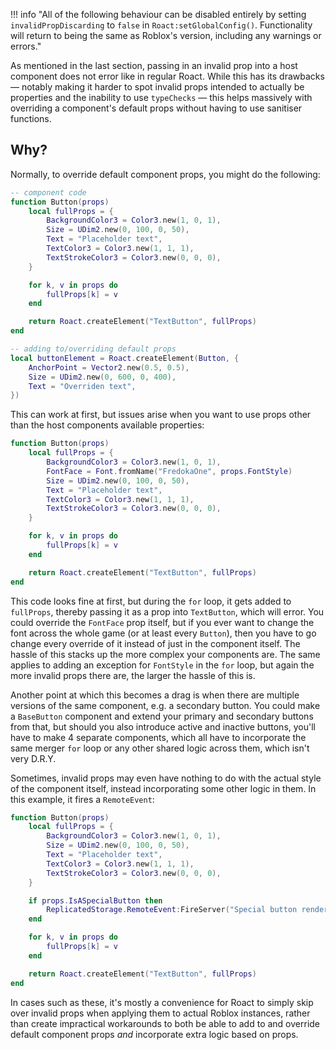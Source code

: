 !!! info "All of the following behaviour can be disabled entirely by setting `invalidPropDiscarding` to `false` in `Roact:setGlobalConfig()`. Functionality will return to being the same as Roblox's version, including any warnings or errors."

As mentioned in the last section, passing in an invalid prop into a host component does not error like in regular Roact. While this has its drawbacks — notably making it harder to spot invalid props intended to actually be properties and the inability to use `typeChecks` — this helps massively with overriding a component's default props without having to use sanitiser functions.

## Why?
Normally, to override default component props, you might do the following:

```lua
-- component code
function Button(props)
	local fullProps = {
		BackgroundColor3 = Color3.new(1, 0, 1),
		Size = UDim2.new(0, 100, 0, 50),
		Text = "Placeholder text",
		TextColor3 = Color3.new(1, 1, 1),
		TextStrokeColor3 = Color3.new(0, 0, 0),
	}

	for k, v in props do
		fullProps[k] = v
	end

	return Roact.createElement("TextButton", fullProps)
end
```

```lua
-- adding to/overriding default props
local buttonElement = Roact.createElement(Button, {
	AnchorPoint = Vector2.new(0.5, 0.5),
	Size = UDim2.new(0, 600, 0, 400),
	Text = "Overriden text",
})
```

This can work at first, but issues arise when you want to use props other than the host components available properties:

```lua hl_lines="5"
function Button(props)
	local fullProps = {
		BackgroundColor3 = Color3.new(1, 0, 1),
		FontFace = Font.fromName("FredokaOne", props.FontStyle)
		Size = UDim2.new(0, 100, 0, 50),
		Text = "Placeholder text",
		TextColor3 = Color3.new(1, 1, 1),
		TextStrokeColor3 = Color3.new(0, 0, 0),
	}

	for k, v in props do
		fullProps[k] = v
	end

	return Roact.createElement("TextButton", fullProps)
end
```

This code looks fine at first, but during the `for` loop, it gets added to `fullProps`, thereby passing it as a prop into `TextButton`, which will error. You could override the `FontFace` prop itself, but if you ever want to change the font across the whole game (or at least every `Button`), then you have to go change every override of it instead of just in the component itself. The hassle of this stacks up the more complex your components are. The same applies to adding an exception for `FontStyle` in the `for` loop, but again the more invalid props there are, the larger the hassle of this is.

Another point at which this becomes a drag is when there are multiple versions of the same component, e.g. a secondary button. You could make a `BaseButton` component and extend your primary and secondary buttons from that, but should you also introduce active and inactive buttons, you'll have to make 4 separate components, which all have to incorporate the same merger `for` loop or any other shared logic across them, which isn't very D.R.Y.

Sometimes, invalid props may even have nothing to do with the actual style of the component itself, instead incorporating some other logic in them. In this example, it fires a `RemoteEvent`:

```lua hl_lines="10 11 12"
function Button(props)
	local fullProps = {
		BackgroundColor3 = Color3.new(1, 0, 1),
		Size = UDim2.new(0, 100, 0, 50),
		Text = "Placeholder text",
		TextColor3 = Color3.new(1, 1, 1),
		TextStrokeColor3 = Color3.new(0, 0, 0),
	}

	if props.IsASpecialButton then
		ReplicatedStorage.RemoteEvent:FireServer("Special button rendered!")
	end

	for k, v in props do
		fullProps[k] = v
	end

	return Roact.createElement("TextButton", fullProps)
end
```

In cases such as these, it's mostly a convenience for Roact to simply skip over invalid props when applying them to actual Roblox instances, rather than create impractical workarounds to both be able to add to and override default component props *and* incorporate extra logic based on props.